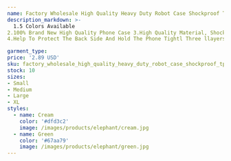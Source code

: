 ```yaml
---
name: Factory Wholesale High Quality Heavy Duty Robot Case Shockproof TPU PC Cover for iphone 15 14 13 12 11 Pro Max Plus X XS MAX Without Clip
description_markdown: >-
  1.5 Colors Available
2.100% Brand New High Quality Phone Case 3.High Quality Material, Shock Absorbent, Shatterproof, Anti-scratch ,Anti-Finger print
4.Help To Protect The Back Side And Hold The Phone Tightl Three llayers case provides 360 degree full body coverage protection. Premium hybrid hard Polycarbonate (PC) with soft Thermoplastic Polyurethane (TPU/Silicone).syi

garment_type:
price: '2.89 USD'
sku: factory_wholesale_high_quality_heavy_duty_robot_case_shockproof_tpu_pc_cover_for_iphone_15_14_13_12_11_pro_max_plus_x_xs_max_without_clip
stock: 10
sizes:
- Small
- Medium
- Large
- XL
styles:
  - name: Cream
    color: '#dfd3c2'
    image: /images/products/elephant/cream.jpg
  - name: Green
    color: '#67aa79'
    image: /images/products/elephant/green.jpg
---
```


